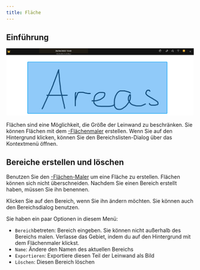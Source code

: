 ```yaml
---
title: Fläche
---
```


## Einführung

![Fläche](area.png)

Flächen sind eine Möglichkeit, die Größe der Leinwand zu beschränken. Sie können Flächen mit dem [-Flächenmaler](painters/area.md) erstellen. Wenn Sie auf den Hintergrund klicken, können Sie den Bereichslisten-Dialog über das Kontextmenü öffnen.

## Bereiche erstellen und löschen

Benutzen Sie den [-Flächen-Maler](painters/area.md) um eine Fläche zu erstellen. Flächen können sich nicht überschneiden. Nachdem Sie einen Bereich erstellt haben, müssen Sie ihn benennen.

Klicken Sie auf den Bereich, wenn Sie ihn ändern möchten. Sie können auch den Bereichsdialog benutzen.

Sie haben ein paar Optionen in diesem Menü:

* `Bereich`betreten: Bereich eingeben. Sie können nicht außerhalb des Bereichs malen. Verlasse das Gebiet, indem du auf den Hintergrund mit dem Flächenmaler klickst.
* `Name`: Ändere den Namen des aktuellen Bereichs
* `Exportieren`: Exportiere diesen Teil der Leinwand als Bild
* `Löschen`: Diesen Bereich löschen
